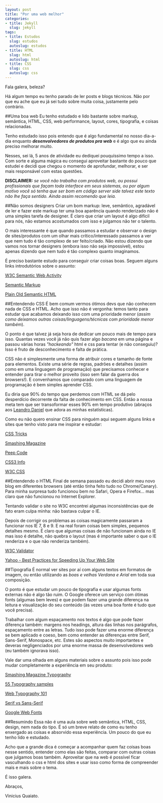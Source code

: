 ```yaml
---
layout: post
title: "Por uma web melhor"
categories:
- title: Jekyll
  slug: jekyll
tags:
- title: Estudos
  slug: estudos
  autoslug: estudos
- title: HTML
  slug: html
  autoslug: html
- title: CSS
  slug: css
  autoslug: css
---
```

Fala galera, beleza?

Há algum tempo eu tenho parado de ler posts e blogs técnicos. Não por que eu ache que eu já sei tudo sobre muita coisa, justamente pelo contrário.

##Uma boa web
Eu tenho estudado e lido bastante sobre markup, semântica, HTML, CSS, web performance, layout, cores, tipografia, e coisas relacionadas.

Tenho estudado isso pois entendo que é algo fundamental no nosso dia-a-dia enquanto ***desenvolvedores de produtos pra web*** e é algo que eu ainda preciso melhorar muito.

Nesses, sei lá, 5 anos de atividade eu dediquei pouquíssimo tempo a isso. Com sorte e alguma mágica eu consegui aproveitar bastante do pouco que estudei e decidi que chegou o momento de aprofundar, melhorar, e ser mais responsável com estas questões.

**DISCLAIMER:** *se você não trabalha com produtos web, ou possui profissionais que façam toda interface em seus sistemas, ou por algum motivo você só tenha que ser bom em código server side talvez este texto não lhe faça sentido. Ainda assim recomendo que leia.*

##Não somos designers
Criar um bom markup: leve, semântico, agradável de ler e fazer este markup ter uma boa aparência quando renderizado não é uma simples tarefa de designer. É claro que criar um layout é algo difícil para nós, não estamos acostumados com isso e julgamos não ter o talento.

O mais interessante é que quando passamos a estudar e observar o design de sites/produtos com um olhar mais crítico/interessado passamos a ver que nem tudo é tão complexo de ser feito/criado. Não estou dizendo que vamos nos tornar designers (embora isso não seja impossível), estou apenas dizendo que nem tudo é tão complexo quanto imaginamos.

É preciso bastante estudo para conseguir criar coisas boas. Seguem alguns links introdutórios sobre o assunto:

[W3C Semantic Web Activity][semantic-web]

[Semantic Markup][semantic-markup]

[Plain Old Semantic HTML][posh]

##Entendendo CSS
É bem comum vermos ótimos devs que não conhecem nada de CSS e HTML. Acho que isso não é vergonha: temos tanto para estudar que acabamos deixando isso com uma prioridade menor (*assim como deixamos outras coisas/linguagens/técnicas com prioridade menor também*).

O ponto é que talvez já seja hora de dedicar um pouco mais de tempo para isso. Quantas vezes você já não quis fazer algo *bacana* em uma página e passou várias horas *"hackeando"* html e css para tentar (e não conseguiu)? Isso é fruto de desconhecimento e falta de prática.

CSS não é simplesmente uma forma de atribuir cores e tamanho de fonte para elementos. Existe uma série de regras, padrões e detalhes (assim como em uma linguagem de programação) que precisamos conhecer e entender para tirar o melhor proveito (isso sem falar da guerra dos browsers!). E convenhamos que comparado com uma linguagem de programação é bem simples aprender CSS.

Eu diria que 90% do tempo que perdemos com HTML se dá pelo desperdício decorrente da falta de conhecimento em CSS. Então a nossa meta tem que ser transoformar esses 90% em tempo produtivo (abraços aos [Leandro Daniel][leandronet] que adora as minhas estatísticas).

Como eu não quero ensinar CSS para ninguém aqui seguem alguns links e sites que tenho visto para me inspirar e estudar:

[CSS Tricks][css-tricks]

[Smashing Magazine][smashing]

[Peep Code][peepcode]

[CSS3 Info][css3info]

[W3C CSS][w3c-css]

##Entendendo o HTML
Final de semana passado eu decidi abrir meu novo blog em diferentes browsers (até então tinha feito tudo no Chrome/Canary). Para minha surpresa tudo funcionou bem no Safari, Opera e Firefox… mas claro que não funcionou no Internet Explorer.

Tentando validar o site no W3C encontrei algumas inconsistências que de fato eram culpa minha: não bastava culpar o IE.

Depois de corrigir os problemas as coisas magicamente passaram a funcionar nos IE 7, 8 e 9. E na real foram coisas bem simples, pequenos detalhes mesmo.
É claro que algumas coisas de não funcionam ainda no IE mas isso é detalhe, não quebra o layout (mas é importante saber o que o IE renderiza e o que não renderiza também).

[W3C Validator][validator]

[Yahoo - Best Practices for Speeding Up Your Web Site][yahoo]

##Tipografia
É normal ver sites por aí com alguns textos em formatos de imagem, ou então utilizando as *boas e velhas Verdana e Arial* em toda sua composição.

O ponto é que estudar um pouco de tipografia e usar algumas fonts externas não é algo tão ruim. O Google oferece um serviço com ótimas fonts (algumas bem leves) e que podem fazer uma grande diferença na leitura e visualização do seu conteúdo (às vezes uma boa fonte é tudo que você precisa).

Trabalhar com algum espaçamento nos textos é algo que pode fazer diferença também: margens nos headings, altura das linhas nos parágrafos, espaçamento entre as letras. Tudo isso pode fazer uma enorme diferença se bem aplicado e coeso, bem como entender as diferenças entre Serif, Sans-Serif, Monospace, etc. Estes são aspectos muito importantes e deveras negligenciados por uma enorme massa de desenvolvedores web (eu também ignorava isso).

Vale dar uma olhada em alguns materiais sobre o assunto pois isso pode mudar completamente a experiência em seu produto:

[Smashing Magazine Typography][smashing-typography]

[55 Typography samples][55-samples]

[Web Typography 101][101]

[Serif vs Sans-Serif][serif-sans]

[Google Web Fonts][google-web-fonts]

##Resumindo
Essa não é uma aula sobre web semântica, HTML, CSS, design, nem nada do tipo. É só um breve relato de como eu tenho enxergado as coisas e absorvido essa experiência. Um pouco do que eu tenho lido e estudado.

Acho que a grande dica é começar a acompanhar quem faz coisas boas nesse sentido, entender como elas são feitas, comparar com outras coisas que julgamos boas também. Aproveitar que na web é possível ficar vasculhando o css e html dos sites e usar isso como forma de compreender mais e mais sobre o tema.

É isso galera.

Abraços,

Vinicius Quaiato.

[semantic-web]:http://www.w3.org/2001/sw/
[semantic-markup]:http://blogs.msdn.com/b/jennifer/archive/2011/08/01/html5-part-1-semantic-markup-and-page-layout.aspx
[posh]:http://microformats.org/wiki/posh
[leandronet]:http://twitter.com/leandronet
[css-tricks]:http://css-tricks.com/
[smashing]:http://www.smashingmagazine.com/
[peepcode]:http://peepcode.com/blog
[css3info]:http://www.css3.info/
[w3c-css]:http://www.w3.org/Style/CSS/
[validator]:http://validator.w3.org/
[yahoo]:http://developer.yahoo.com/performance/rules.html
[smashing-typography]:www.smashingmagazine.com/tag/typography/
[55-samples]:http://webdesignledger.com/inspiration/55-examples-of-huge-typography-in-web-design
[101]:http://mashable.com/2011/11/03/web-typography-101/
[google-web-fonts]:http://www.google.com/webfonts#ChoosePlace:select
[serif-sans]:http://www.designzzz.com/typography-basics-serif-vs-sans-serif/
